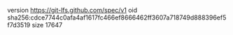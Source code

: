 version https://git-lfs.github.com/spec/v1
oid sha256:cdce7744c0afa4af1617fc466ef8666462ff3607a718749d888396ef5f7d3519
size 17647
